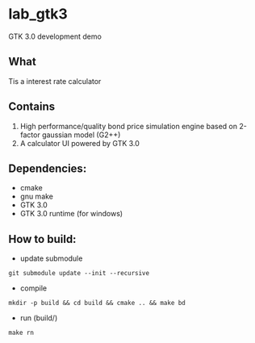 # lab_gtk3
GTK 3.0 development demo

## What
Tis a interest rate calculator

## Contains
1. High performance/quality bond price simulation engine based on 2-factor gaussian model (G2++)
2. A calculator UI powered by GTK 3.0

## Dependencies:
* cmake
* gnu make
* GTK 3.0
* GTK 3.0 runtime (for windows)

## How to build:
* update submodule
```
git submodule update --init --recursive
```
* compile
```
mkdir -p build && cd build && cmake .. && make bd
```
* run (build/)
```
make rn
```
